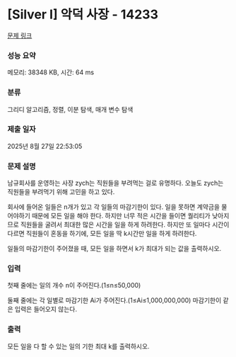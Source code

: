 # [Silver I] 악덕 사장 - 14233 

[문제 링크](https://www.acmicpc.net/problem/14233) 

### 성능 요약

메모리: 38348 KB, 시간: 64 ms

### 분류

그리디 알고리즘, 정렬, 이분 탐색, 매개 변수 탐색

### 제출 일자

2025년 8월 27일 22:53:05

### 문제 설명

<p>남규회사를 운영하는 사장 zych는 직원들을 부려먹는 걸로 유명하다. 오늘도 zych는 직원들을 부려먹기 위해 고민을 하고 있다.</p>

<p>회사에 들어온 일들은 n개가 있고 각 일들의 마감기한이 있다. 일을 못하면 계약금을 물어야하기 때문에 모든 일을 해야 한다. 하지만 너무 적은 시간을 들이면 퀄리티가 낮아지므로 직원들을 굴려서 최대한 많은 시간을 일을 하게 하려한다. 하지만 또 일마다 시간이 다르면 직원들이 혼동을 하기에, 모든 일을 딱 k시간만 일을 하게 하려한다.</p>

<p>일들의 마감기한이 주어졌을 때, 모든 일을 하면서 k가 최대가 되는 값을 출력하시오.</p>

### 입력 

 <p>첫째 줄에는 일의 개수 n이 주어진다.(1≤n≤50,000)</p>

<p>둘째 줄에는 각 일별로 마감기한 Ai가 주어진다.(1≤Ai≤1,000,000,000) 마감기한이 같은 입력은 들어오지 않는다.</p>

### 출력 

 <p>모든 일을 다 할 수 있는 일의 기한 최대 k를 출력하시오.</p>

